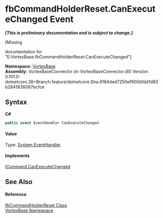 # fbCommandHolderReset.CanExecuteChanged Event
 _**\[This is preliminary documentation and is subject to change.\]**_

\[Missing <summary> documentation for "E:VortexBase.fbCommandHolderReset.CanExecuteChanged"\]

**Namespace:**&nbsp;<a href="N_VortexBase.md">VortexBase</a><br />**Assembly:**&nbsp;VortexBaseConnector (in VortexBaseConnector.dll) Version: 0.101.0-dotnetcore.38+Branch.feature/dotnetcore.Sha.9184ded7250ef900bfdd1d83b2841836087bcfce

## Syntax

**C#**<br />
``` C#
public event EventHandler CanExecuteChanged
```


#### Value
Type: <a href="https://docs.microsoft.com/dotnet/api/system.eventhandler" target="_blank">System.EventHandler</a>

#### Implements
<a href="https://docs.microsoft.com/dotnet/api/system.windows.input.icommand.canexecutechanged" target="_blank">ICommand.CanExecuteChanged</a><br />

## See Also


#### Reference
<a href="T_VortexBase_fbCommandHolderReset.md">fbCommandHolderReset Class</a><br /><a href="N_VortexBase.md">VortexBase Namespace</a><br />